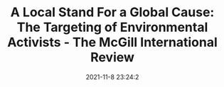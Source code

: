 ---
"title": "A Local Stand For a Global Cause: The Targeting of Environmental Activists - The McGill International Review"
"date": "2021-11-8 23:24:2"
"feed_name": "GOOGLENEWSMINING"
"feed_website": "https://news.google.com/search?q=mining%2Bincident&hl=en-US&gl=US&ceid=US:en"
"feed_rss": "https://news.google.com/rss/search?q=mining%2Bincident&hl=en-US&gl=US&ceid=US:en"
"link": "https://www.mironline.ca/a-local-stand-for-a-global-cause-the-targeting-of-environmental-activists/"
"source": "{'href': 'https://www.mironline.ca', 'title': 'The McGill International Review'}"
"file": "_posts/2021-1-1-3aec6d0fc3e132881299f4c6da4fbde3c1f26ec4.md"
"accident": "0"
"drilling": "0"
"dead": "0"
"injured": "0"
"arrested": "0"
"place": "unknown place"
"where": "unknown site"
"causes": "unknown"
"place_uri": "unknown place"
---